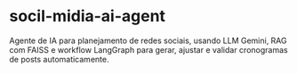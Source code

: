 # socil-midia-ai-agent
Agente de IA para planejamento de redes sociais, usando LLM Gemini, RAG com FAISS e workflow LangGraph para gerar, ajustar e validar cronogramas de posts automaticamente.
